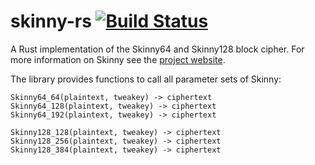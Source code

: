 # skinny-rs [![Build Status](https://travis-ci.org/kste/skinny-rs.svg?branch=master)](https://travis-ci.org/kste/skinny-rs)
A Rust implementation of the Skinny64 and Skinny128 block cipher. For more
information on Skinny see the 
[project website](https://sites.google.com/site/skinnycipher/).

The library provides functions to call all parameter sets of Skinny:

    Skinny64_64(plaintext, tweakey) -> ciphertext
    Skinny64_128(plaintext, tweakey) -> ciphertext
    Skinny64_192(plaintext, tweakey) -> ciphertext
    
    Skinny128_128(plaintext, tweakey) -> ciphertext
    Skinny128_256(plaintext, tweakey) -> ciphertext
    Skinny128_384(plaintext, tweakey) -> ciphertext

